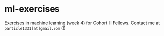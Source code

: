 # ml-exercises

Exercises in machine learning (week 4) for Cohort III Fellows. Contact me at `particle1331[at]gmail.com` (!)
